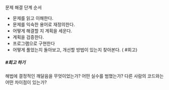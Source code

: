 문제 해결 단계 순서
- 문제를 읽고 이해한다.
- 문제를 익숙한 용어로 재정의한다.
- 어떻게 해결할 지 계획을 세운다.
- 계획을 검증한다.
- 프로그램으로 구현한다
- 어떻게 풀었는지 돌아보고, 개선할 방법이 있는지 찾아본다. ( #회고)

##### #회고 하기

해법에 결정적인 깨달음을 무엇이었는가?
어떤 실수를 범했는가?
다른 사람의 코드와는 어떤 차이점이 있는가?